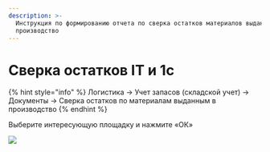 ```yaml
---
description: >-
  Инструкция по формированию отчета по сверка остатков материалов выданных в
  производство
---
```


# Сверка остатков IT и 1с

{% hint style="info" %}
Логистика → Учет запасов (складской учет) → Документы → Сверка остатков по материалам выданным в производство
{% endhint %}

Выберите интересующую площадку и нажмите «ОК»

![](<../../../.gitbook/assets/image (760).png>)

